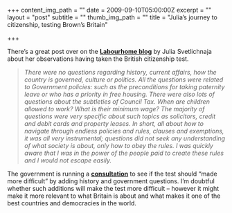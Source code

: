 +++
content_img_path = ""
date = 2009-09-10T05:00:00Z
excerpt = ""
layout = "post"
subtitle = ""
thumb_img_path = ""
title = "Julia’s journey to citizenship, testing Brown’s Britain"

+++


There’s a great post over on the [**Labourhome blog**](http://www.labourhome.org/forum/?p=7230) by Julia Svetlichnaja about her observations having taken the British citizenship test.

> _There were no questions regarding history, current affairs, how the country is governed, culture or politics. All the questions were related to Government policies: such as the preconditions for taking paternity leave or who has a priority in free housing. There were also lots of questions about the subtleties of Council Tax. When are children allowed to work? What is their minimum wage? The majority of questions were very specific about such topics as solicitors, credit and debit cards and property leases. In short, all about how to navigate through endless policies and rules, clauses and exemptions, it was all very instrumental; questions did not seek any understanding of what society is about, only how to obey the rules. I was quickly aware that I was in the power of the people paid to create these rules and I would not escape easily._

The government is running a [**consultation**](http://www.ukba.homeoffice.gov.uk/sitecontent/documents/aboutus/consultations/221878/earning-the-right-to-stay/) to see if the test should “made more difficult” by adding history and government questions. I’m doubtful whether such additions will make the test more difficult – however it might make it more relevant to what Britain is about and what makes it one of the best countries and democracies in the world.